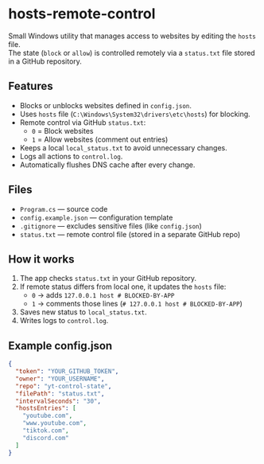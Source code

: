 # hosts-remote-control

Small Windows utility that manages access to websites by editing the `hosts` file.  
The state (`block` or `allow`) is controlled remotely via a `status.txt` file stored in a GitHub repository.

## Features
- Blocks or unblocks websites defined in `config.json`.
- Uses `hosts` file (`C:\Windows\System32\drivers\etc\hosts`) for blocking.
- Remote control via GitHub `status.txt`:
  - `0` = Block websites
  - `1` = Allow websites (comment out entries)
- Keeps a local `local_status.txt` to avoid unnecessary changes.
- Logs all actions to `control.log`.
- Automatically flushes DNS cache after every change.

## Files
- `Program.cs` — source code
- `config.example.json` — configuration template
- `.gitignore` — excludes sensitive files (like `config.json`)
- `status.txt` — remote control file (stored in a separate GitHub repo)

## How it works
1. The app checks `status.txt` in your GitHub repository.
2. If remote status differs from local one, it updates the `hosts` file:
   - `0` → adds `127.0.0.1 host # BLOCKED-BY-APP`
   - `1` → comments those lines (`# 127.0.0.1 host # BLOCKED-BY-APP`)
3. Saves new status to `local_status.txt`.
4. Writes logs to `control.log`.

## Example config.json
```json
{
  "token": "YOUR_GITHUB_TOKEN",
  "owner": "YOUR_USERNAME",
  "repo": "yt-control-state",
  "filePath": "status.txt",
  "intervalSeconds": "30",
  "hostsEntries": [
    "youtube.com",
    "www.youtube.com",
    "tiktok.com",
    "discord.com"
  ]
}